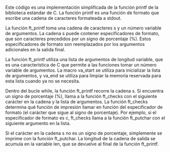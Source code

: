 Este código es una implementación simplificada de la función printf de la biblioteca estándar de C. La función printf es una función de formato que escribe una cadena de caracteres formateada a stdout.

La función ft_printf toma una cadena de caracteres s y un número variable de argumentos. La cadena s puede contener especificadores de formato, que son caracteres precedidos por un signo de porcentaje (%). Estos especificadores de formato son reemplazados por los argumentos adicionales en la salida final.

La función ft_printf utiliza una lista de argumentos de longitud variable, que es una característica de C que permite a las funciones tomar un número variable de argumentos. La macro va_start se utiliza para inicializar la lista de argumentos, y va_end se utiliza para limpiar la memoria reservada para esta lista cuando ya no se necesita.

Dentro del bucle while, la función ft_printf recorre la cadena s. Si encuentra un signo de porcentaje (%), llama a la función ft_checks con el siguiente carácter en la cadena y la lista de argumentos. La función ft_checks determina qué función de impresión llamar en función del especificador de formato (el carácter que sigue al signo de porcentaje). Por ejemplo, si el especificador de formato es c, ft_checks llama a la función ft_putchar con el siguiente argumento en la lista.

Si el carácter en la cadena s no es un signo de porcentaje, simplemente se imprime con la función ft_putchar. La longitud de la cadena de salida se acumula en la variable len, que se devuelve al final de la función ft_printf.
